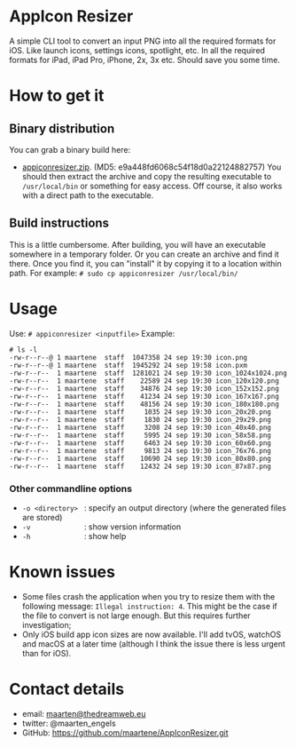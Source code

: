 # AppIcon Resizer
A simple CLI tool to convert an input PNG into all the required formats for iOS. Like launch icons, settings icons, spotlight, etc. In all the required formats for iPad, iPad Pro, iPhone, 2x, 3x etc. Should save you some time.

# How to get it
## Binary distribution
You can grab a binary build here:
* [appiconresizer.zip](https://www.thedreamweb.eu/files/appiconresizer.zip). (MD5: e9a448fd6068c54f18d0a22124882757)
You should then extract the archive and copy the resulting executable to `/usr/local/bin` or something for easy access. Off course, it also works with a direct path to the executable.

## Build instructions
This is a little cumbersome. After building, you will have an executable somewhere in a temporary folder. Or you can create an archive and find it there. Once you find it, you can "install" it by copying it to a location within path. For example:
`# sudo cp appiconresizer /usr/local/bin/`

# Usage
Use: `# appiconresizer <inputfile>`
Example: 
  ```# appiconresizer icon.png
  # ls -l
  -rw-r--r--@ 1 maartene  staff  1047358 24 sep 19:30 icon.png
  -rw-r--r--@ 1 maartene  staff  1945292 24 sep 19:58 icon.pxm
  -rw-r--r--  1 maartene  staff  1281021 24 sep 19:30 icon_1024x1024.png
  -rw-r--r--  1 maartene  staff    22589 24 sep 19:30 icon_120x120.png
  -rw-r--r--  1 maartene  staff    34876 24 sep 19:30 icon_152x152.png
  -rw-r--r--  1 maartene  staff    41234 24 sep 19:30 icon_167x167.png
  -rw-r--r--  1 maartene  staff    48156 24 sep 19:30 icon_180x180.png
  -rw-r--r--  1 maartene  staff     1035 24 sep 19:30 icon_20x20.png
  -rw-r--r--  1 maartene  staff     1830 24 sep 19:30 icon_29x29.png
  -rw-r--r--  1 maartene  staff     3208 24 sep 19:30 icon_40x40.png
  -rw-r--r--  1 maartene  staff     5995 24 sep 19:30 icon_58x58.png
  -rw-r--r--  1 maartene  staff     6463 24 sep 19:30 icon_60x60.png
  -rw-r--r--  1 maartene  staff     9813 24 sep 19:30 icon_76x76.png
  -rw-r--r--  1 maartene  staff    10690 24 sep 19:30 icon_80x80.png
  -rw-r--r--  1 maartene  staff    12432 24 sep 19:30 icon_87x87.png
```
 
### Other commandline options
* `-o <directory> ` : specify an output directory (where the generated files are stored)
* `-v             ` : show version information
* `-h             ` : show help

# Known issues
* Some files crash the application when you try to resize them with the following message: `Illegal instruction: 4`. This might be the case if the file to convert is not large enough. But this requires further investigation;
* Only iOS build app icon sizes are now available. I'll add tvOS, watchOS and macOS at a later time (although I think the issue there is less urgent than for iOS). 

# Contact details
* email: maarten@thedreamweb.eu
* twitter: @maarten_engels
* GitHub: https://github.com/maartene/AppIconResizer.git

